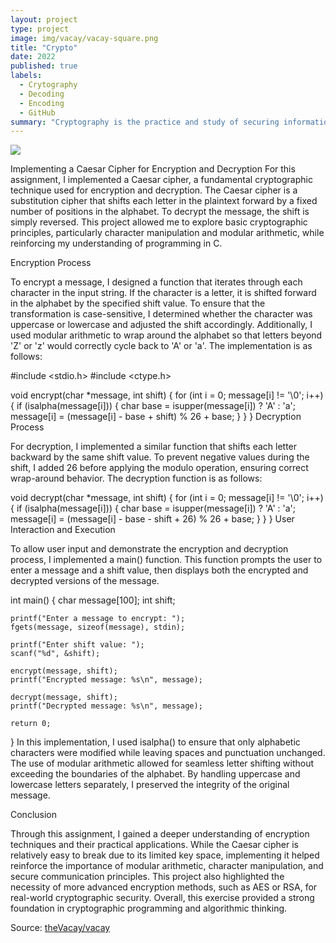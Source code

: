 ```yaml
---
layout: project
type: project
image: img/vacay/vacay-square.png
title: "Crypto"
date: 2022
published: true
labels:
  - Crytography
  - Decoding
  - Encoding
  - GitHub
summary: "Cryptography is the practice and study of securing information and communication through techniques that prevent unauthorized access, tampering, or interception.."
---
```


<img class="img-fluid" src="../img/vacay/vacay-home-page.png">

Implementing a Caesar Cipher for Encryption and Decryption
For this assignment, I implemented a Caesar cipher, a fundamental cryptographic technique used for encryption and decryption. The Caesar cipher is a substitution cipher that shifts each letter in the plaintext forward by a fixed number of positions in the alphabet. To decrypt the message, the shift is simply reversed. This project allowed me to explore basic cryptographic principles, particularly character manipulation and modular arithmetic, while reinforcing my understanding of programming in C.

Encryption Process

To encrypt a message, I designed a function that iterates through each character in the input string. If the character is a letter, it is shifted forward in the alphabet by the specified shift value. To ensure that the transformation is case-sensitive, I determined whether the character was uppercase or lowercase and adjusted the shift accordingly. Additionally, I used modular arithmetic to wrap around the alphabet so that letters beyond 'Z' or 'z' would correctly cycle back to 'A' or 'a'. The implementation is as follows:

#include <stdio.h>
#include <ctype.h>

void encrypt(char *message, int shift) {
    for (int i = 0; message[i] != '\0'; i++) {
        if (isalpha(message[i])) {
            char base = isupper(message[i]) ? 'A' : 'a';
            message[i] = (message[i] - base + shift) % 26 + base;
        }
    }
}
Decryption Process

For decryption, I implemented a similar function that shifts each letter backward by the same shift value. To prevent negative values during the shift, I added 26 before applying the modulo operation, ensuring correct wrap-around behavior. The decryption function is as follows:

void decrypt(char *message, int shift) {
    for (int i = 0; message[i] != '\0'; i++) {
        if (isalpha(message[i])) {
            char base = isupper(message[i]) ? 'A' : 'a';
            message[i] = (message[i] - base - shift + 26) % 26 + base;
        }
    }
}
User Interaction and Execution

To allow user input and demonstrate the encryption and decryption process, I implemented a main() function. This function prompts the user to enter a message and a shift value, then displays both the encrypted and decrypted versions of the message.

int main() {
    char message[100];
    int shift;

    printf("Enter a message to encrypt: ");
    fgets(message, sizeof(message), stdin);

    printf("Enter shift value: ");
    scanf("%d", &shift);

    encrypt(message, shift);
    printf("Encrypted message: %s\n", message);

    decrypt(message, shift);
    printf("Decrypted message: %s\n", message);

    return 0;
}
In this implementation, I used isalpha() to ensure that only alphabetic characters were modified while leaving spaces and punctuation unchanged. The use of modular arithmetic allowed for seamless letter shifting without exceeding the boundaries of the alphabet. By handling uppercase and lowercase letters separately, I preserved the integrity of the original message.

Conclusion

Through this assignment, I gained a deeper understanding of encryption techniques and their practical applications. While the Caesar cipher is relatively easy to break due to its limited key space, implementing it helped reinforce the importance of modular arithmetic, character manipulation, and secure communication principles. This project also highlighted the necessity of more advanced encryption methods, such as AES or RSA, for real-world cryptographic security. Overall, this exercise provided a strong foundation in cryptographic programming and algorithmic thinking.
 
Source: <a href="https://github.com/theVacay/vacay">theVacay/vacay</a>

